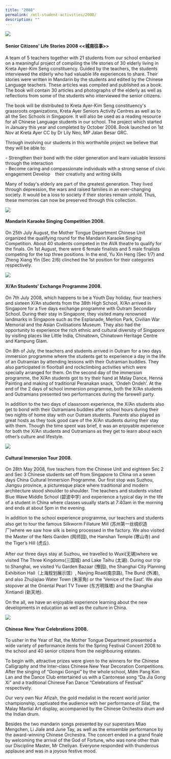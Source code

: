 ```yaml
---
title: "2008"
permalink: /mtl-student-activities/2008/
description: ""
---
```

![](/images/MTL%20Student%20Activities/2008/A1.png)

#### **Senior Citizens' Life Stories 2008 <<城南往事>>**

A team of 5 teachers together with 21 students from our school embarked on a meaningful project of compiling the life stories of 30 elderly living in Kreta Ayer-Kim Seng constituency. Guided by the teachers, the students interviewed the elderly who had valuable life experiences to share. Their stories were written in Mandarin by the students and edited by the Chinese Language teachers. These articles was compiled and published as a book. The book will contain 30 articles and photographs of the elderly as well as reflections from some of the students who interviewed the senior citizens.  
  
The book will be distributed to Kreta Ayer-Kim Seng constituency's grassroots organizations, Kreta Ayer Seniors Activity Centres as well as to all the Sec Schools in Singapore. It will also be used as a reading resource for all Chinese Language students in our school. The project which started in January this year and completed by October 2008. Book launched on 1st Nov at Kreta Ayer CC by Dr Lily Neo, MP Jalan Besar GRC.  
  
Through involving our students in this worthwhile project we believe that they will be able to:  
  
\- Strengthen their bond with the older generation and learn valuable lessons through the interaction  
\- Become caring and compassionate individuals with a strong sense of civic engagement Develop    their creativity and writing skills  
  
Many of today's elderly are part of the greatest generation. They lived through depression, the wars and raised families in an ever-changing society. It would be a loss to society if their stories remain untold. Thus, these memories can now be preserved through this collection.

![](/images/MTL%20Student%20Activities/2008/A2.png)

#### **Mandarin Karaoke Singing Competition 2008.**

On 25th July August, the Mother Tongue Department Chinese Unit organized the qualifying round for the Mandarin Karaoke Singing Competition. About 40 students competed in the AVA theatre to qualify for the finals. On 1st August, there were 6 female finalists and 5 male finalists competing for the top three positions. In the end, Yu Xin Heng (Sec 1/7) and Zheng Xiang Yin (Sec 2/6) clinched the 1st position for their categories respectively.

![](/images/MTL%20Student%20Activities/2008/A3.png)

#### **Xi’An Students’ Exchange Programme 2008.**

On 7th July 2008, which happens to be a Youth Day holiday, four teachers and sixteen Xi’An students from the 38th High School, Xi’An arrived in Singapore for a five days exchange programme with Outram Secondary School. During their stay in Singapore, they visited many renowned landmarks in Singapore such as the Esplanade, Merlion Park, Civilian War Memorial and the Asian Civilisations Museum. They also had the opportunity to experience the rich ethnic and cultural diversity of Singapore by visiting places like Little India, Chinatown, Chinatown Heritage Centre and Kampung Glam.

On 8th of July, the teachers and students arrived in Outram for a two days immersion programme where the students get to experience a day in the life of an Outramian by attending lessons with their Outramian buddies. They also participated in floorball and rockclimbing activities which were specially arranged for them. On the second day of the immersion programme, the Xi’An students got to try their hand at Malay Dance, Henna Painting and making of traditional Peranakan snack, ‘Ondeh Ondeh’. At the end of the 2 days of school immersion programme, both the Xi’An students and Outramians presented two performances during the farewell party.

In addition to the two days of classroom experience, the Xi’An students also get to bond with their Outramians buddies after school hours during their two nights of home stay with our Outram students. Parents also played as great hosts as they took good care of the Xi’An students during their stay with them. Though the time spent was brief, it was an enjoyable experience for both the Xi’An students and Outramians as they get to learn about each other’s culture and lifestyle.

![](/images/MTL%20Student%20Activities/2008/A4.png)

#### **Cultural Immersion Tour 2008.**

On 28th May 2008, five teachers from the Chinese Unit and eighteen Sec 2 and Sec 3 Chinese students set off from Singapore to China on a seven days China Cultural Immersion Programme. Our first stop was Suzhou, Jiangsu province, a picturesque place where traditional and modern architecture stood shoulder to shoulder. The teachers and students visited Blue Wave Middle School (碧波中学) and experience a typical day in the life of a student in China where classes usually starts at 7:40am in the morning and ends at about 5pm in the evening.

In addition to the school experience programme, our teachers and students also get to tour the famous Silkworm Fillature Mill (苏州第一丝绸织造厂)where we saw how silk is being processed in the factory. We also visited the Master of the Nets Garden (网师园), the Hanshan Temple (寒山寺) and the Tiger’s Hill (虎丘).

After our three days stay at Suzhou, we travelled to Wuxi(无锡)where we visited The Three Kingdoms(三国城) and Lake Taihu (太湖). During our trip to Shanghai, we visited Yu Garden Bazaar (豫园), the Shanghai City Planning Exhibition Hall（上海规划展示馆）, Nanjing Road(南京路), The Bund (外滩), and also Zhujiajiao Water Town (朱家角) or the ‘Venice of the East’. We also stopover at the Oriental Pearl TV Tower (东方明珠塔) and the Shanghai Xintiandi (新天地).

On the all, we have an enjoyable experience learning about the new developments in education as well as the culture in China.

![](/images/MTL%20Student%20Activities/2008/A5.png)

#### **Chinese New Year Celebrations 2008.**

To usher in the Year of Rat, the Mother Tongue Department presented a wide variety of performance items for the Spring Festival Concert 2008 to the school and 40 senior citizens from the neighbouring estates.

To begin with, attractive prizes were given to the winners for the Chinese Calligraphy and the Inter-class Chinese New Year Decoration Competitions. After the singing of “Gongxi Gongxi” by the whole school, Mdm Pang Kim Lan and the Dance Club entertained us with a Cantonese song “Da Jia Gong Xi” and a traditional Chinese Fan Dance “Celebrations of Festival” respectively.

Our very own Nur Afizah, the gold medalist in the recent world junior championship, captivated the audience with her performance of Silat, the Malay Martial Art display, accompanied by the Chinese Orchestra drum and the Indian drum.

Besides the two mandarin songs presented by our superstars Miao Mengchen, Li Jiale and June Tay, as well as the emsemble performance by the award-winning Chinese Orchestra. The concert ended in a grand finale by welcoming the arrival of the God of Fortune, who was none other than our Discipline Master, Mr Cheliyan. Everyone responded with thunderous applause and was in a joyous festive mood.



